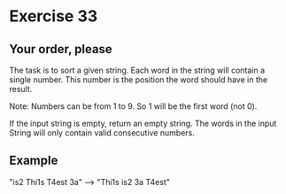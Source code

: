 # Exercise 33

## Your order, please

The task is to sort a given string. Each word in the string will contain a single number. This number is the position the word should have in the result.

Note: Numbers can be from 1 to 9. So 1 will be the first word (not 0).

If the input string is empty, return an empty string. The words in the input String will only contain valid consecutive numbers.

## Example
"is2 Thi1s T4est 3a"  -->  "Thi1s is2 3a T4est"